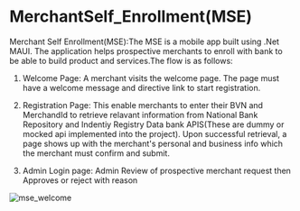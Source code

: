 # MerchantSelf_Enrollment(MSE)
Merchant Self Enrollment(MSE):The MSE is a mobile app built using .Net MAUI. The application helps prospective merchants to enroll with bank to be able to build product and services.The flow is as follows:
1. Welcome Page: A merchant visits the welcome page. The page must have a welcome message and directive link to start registration.  

2. Registration Page: This enable merchants to enter their BVN and MerchandId to retrieve relavant information from National Bank Repository and Indentiy Registry Data bank APIS(These are dummy or mocked api implemented into the project). Upon successful retrieval, a page shows up with the merchant's personal and business info which the merchant must confirm and submit.

3. Admin Login page: Admin Review of prospective merchant request then Approves or reject with reason

 ![mse_welcome](https://user-images.githubusercontent.com/12526269/183010748-88307c01-8b40-4204-a0ef-d49a735b5166.png)

